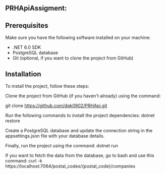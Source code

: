 ## PRHApiAssigment: 

## Prerequisites

Make sure you have the following software installed on your machine:

* .NET 6.0 SDK
* PostgreSQL database
* Git (optional, if you want to clone the project from GitHub)

## Installation
To install the project, follow these steps: 

Clone the project from GitHub (if you haven't already) using the command:

git clone https://github.com/dqk0902/PRHApi.git

Run the following commands to install the project dependencies: dotnet restore

Create a PostgreSQL database and update the connection string in the appsettings.json file with your database details.

Finally, run the project using the command: dotnet run

If you want to fetch the data from the database, go to bash and use this command:
curl -k https://localhost:7064/postal_codes/{postal_code}/companies